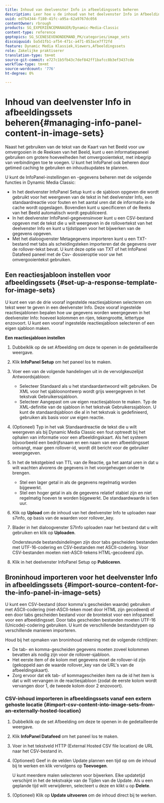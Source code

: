 ```yaml
---
title: Inhoud van deelvenster Info in afbeeldingssets beheren
description: Leer hoe u de inhoud van het deelvenster Info in Afbeeldingssets beheert.
uuid: ed7b4344-f180-41fc-a95a-62a9767dc056
contentOwner: rbrough
products: SG_EXPERIENCEMANAGER/Dynamic-Media-Classic
content-type: reference
geptopics: SG_SCENESEVENONDEMAND_PK/categories/image_sets
discoiquuid: ba5d1fb1-af54-471c-a471-853ace7f72fd
feature: Dynamic Media Klassiek,Viewers,Afbeeldingssets
role: Zakelijke praktiserer
translation-type: tm+mt
source-git-commit: e727c1b5fb43c7def842ff1bafcc8b3ef3437cde
workflow-type: tm+mt
source-wordcount: '776'
ht-degree: 0%

---
```



# Inhoud van deelvenster Info in afbeeldingssets beheren{#managing-info-panel-content-in-image-sets}

Naast het gebruiken van de tekst van de Kaart van het Beeld voor uw omvergooien in de Reeksen van het Beeld, kunt u een informatiepaneel gebruiken om grotere hoeveelheden het omvergooientekst, met inbegrip van verbindingen toe te voegen. U kunt het InfoPanel ook beheren door getimed caching te gebruiken en inhoudsupdates te plannen.

U kunt de InfoPanel-instellingen en -gegevens beheren met de volgende functies in Dynamic Media Classic:

* In het deelvenster InfoPanel Setup kunt u de sjabloon opgeven die wordt gebruikt voor het weergeven van de tekst in het deelvenster Info, een standaardreactie voor fouten en het aantal uren dat de informatie in de cache wordt opgeslagen. Bovendien kunt u specificeren of de Reeks van het Beeld automatisch wordt gepubliceerd.
* In het deelvenster InfoPanel-gegevensinvoer kunt u een CSV-bestand opgeven met de tekst die u wilt weergeven in de rollovertekst van het deelvenster Info en kunt u tijdstippen voor het bijwerken van de gegevens opgeven.
* Met het dialoogvenster Metagegevens importeren kunt u een TXT-bestand met tabs als scheidingsteken importeren dat de gegevens over de rollover-tekst bevat. U kunt deze optie van TXT of het InfoPanel Datafeed paneel met de Csv- dossieroptie voor uw het omvergooientekst gebruiken.

## Een reactiesjabloon instellen voor afbeeldingssets {#set-up-a-response-template-for-image-sets}

U kunt een van de drie vooraf ingestelde reactiesjablonen selecteren om tekst weer te geven in een deelvenster Info. Deze vooraf ingestelde reactiesjablonen bepalen hoe uw gegevens worden weergegeven in het deelvenster Info: hoeveel kolommen en rijen, tekengrootte, lettertype enzovoort. U kunt een vooraf ingestelde reactiesjabloon selecteren of een eigen sjabloon maken.

**Een reactiesjabloon instellen**

1. Dubbelklik op de set Afbeelding om deze te openen in de gedetailleerde weergave.
1. Klik **InfoPanel Setup** om het paneel los te maken.
1. Voer een van de volgende handelingen uit in de vervolgkeuzelijst Antwoordsjabloon:

   * Selecteer Standaard als u het standaardantwoord wilt gebruiken. De XML voor het sjabloonontwerp wordt grijs weergegeven in het tekstvak Gebruikerssjabloon.
   * Selecteer Aangepast om uw eigen reactiesjabloon te maken. Typ de XML-definitie van de sjabloon in het tekstvak Gebruikerssjabloon. U kunt de standaardsjabloon die al in het tekstvak is gedefinieerd, gebruiken als basis voor uw eigen reactie.

1. (Optioneel) Typ in het vak Standaardreactie de tekst die u wilt weergeven als bij Dynamic Media Classic een fout optreedt bij het ophalen van informatie voor een afbeeldingskaart. Als het systeem bijvoorbeeld een bedrijfsnaam en een naam van een afbeeldingsset ontvangt, maar geen rollover-id, wordt dit bericht voor de gebruiker weergegeven.
1. In het de tekstgebied van TTL van de Reactie, ga het aantal uren in dat u wilt wachten alvorens de gegevens in het voorgeheugen onder te brengen.

   * Stel een lager getal in als de gegevens regelmatig worden bijgewerkt.
   * Stel een hoger getal in als de gegevens relatief stabiel zijn en niet regelmatig hoeven te worden bijgewerkt. De standaardwaarde is tien uur.

1. Klik op **Upload** om de inhoud van het deelvenster Info te uploaden naar s7info, op basis van de waarden voor rollover_key.
1. Blader in het dialoogvenster S7Info uploaden naar het bestand dat u wilt gebruiken en klik op **Uploaden**.

   Ondersteunde bestandsindelingen zijn door tabs gescheiden bestanden met UTF-16-codering en CSV-bestanden met ASCII-codering. Voor CSV-bestanden moeten niet-ASCII-tekens HTML-gecodeerd zijn.

1. Klik in het deelvenster InfoPanel Setup op **Publiceren**.

## Broninhoud importeren voor het deelvenster Info in afbeeldingssets {#import-source-content-for-the-info-panel-in-image-sets}

U kunt een CSV-bestand (door komma&#39;s gescheiden waarde) gebruiken met ASCII-codering (niet-ASCII-teken moet door HTML zijn gecodeerd) of een door tabs gescheiden bestand voor de brontekst voor een infopaneel voor een afbeeldingsset. Door tabs gescheiden bestanden moeten UTF-16 (Unicode)-codering gebruiken. U kunt de verschillende bestandstypen op verschillende manieren importeren.

Houd bij het opmaken van broninhoud rekening met de volgende richtlijnen:

* De tab- en komma-gescheiden gegevens moeten zoveel kolommen bevatten als nodig zijn voor de rollover-sjabloon.
* Het eerste item of de kolom met gegevens moet de rollover-id zijn (gekoppeld aan de waarde rollover_key van de URL&#39;s van de afbeeldingskaart).
* Zorg ervoor dat elk tab- of kommagescheiden item na de id het item is dat u wilt vervangen in de reactiesjabloon (zodat de eerste kolom wordt vervangen door $1$, de tweede kolom door $2$ enzovoort).

### CSV-inhoud importeren in afbeeldingssets vanaf een extern gehoste locatie {#import-csv-content-into-image-sets-from-an-externally-hosted-location}

1. Dubbelklik op de set Afbeelding om deze te openen in de gedetailleerde weergave.
1. Klik **InfoPanel Datafeed** om het paneel los te maken.
1. Voer in het tekstveld HTTP (External Hosted CSV file location) de URL naar het CSV-bestand in.
1. (Optioneel) Geef in de velden Update plannen een tijd op om de inhoud bij te werken en klik vervolgens op **Toevoegen**.

   U kunt meerdere malen selecteren voor bijwerken. Elke updatetijd verschijnt in het de tekstvakje van de Tijden van de Update. Als u een geplande tijd wilt verwijderen, selecteert u deze en klikt u op **Delete**.

1. (Optioneel) Klik op **Update uitvoeren** om de inhoud direct bij te werken.

